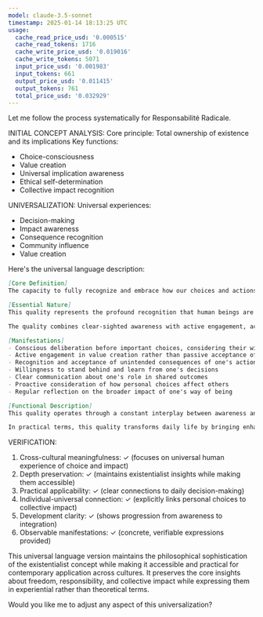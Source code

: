```yaml
---
model: claude-3.5-sonnet
timestamp: 2025-01-14 18:13:25 UTC
usage:
  cache_read_price_usd: '0.000515'
  cache_read_tokens: 1716
  cache_write_price_usd: '0.019016'
  cache_write_tokens: 5071
  input_price_usd: '0.001983'
  input_tokens: 661
  output_price_usd: '0.011415'
  output_tokens: 761
  total_price_usd: '0.032929'
---
```


Let me follow the process systematically for Responsabilité Radicale.

INITIAL CONCEPT ANALYSIS:
Core principle: Total ownership of existence and its implications
Key functions: 
- Choice-consciousness
- Value creation
- Universal implication awareness
- Ethical self-determination
- Collective impact recognition

UNIVERSALIZATION:
Universal experiences:
- Decision-making
- Impact awareness
- Consequence recognition
- Community influence
- Value creation

Here's the universal language description:

```markdown
[Core Definition]
The capacity to fully recognize and embrace how our choices and actions shape not just our own lives, but the shared human experience and future possibilities for all. This deep awareness transforms every decision into a conscious act of world-creation, acknowledging our role as shapers of collective reality.

[Essential Nature]
This quality represents the profound recognition that human beings are not merely passive participants in existence but active creators of meaning, values, and possibilities. It manifests as an ever-present awareness that each choice we make implicitly suggests a vision of what human life could or should be. This recognition doesn't paralyze but empowers, transforming everyday decisions into conscious acts of world-shaping.

The quality combines clear-sighted awareness with active engagement, acknowledging that even our attempts to avoid choosing are themselves choices that impact the collective human experience. It represents the point where individual freedom meets universal responsibility, where personal authenticity connects to collective destiny.

[Manifestations]
- Conscious deliberation before important choices, considering their wider implications
- Active engagement in value creation rather than passive acceptance of given values
- Recognition and acceptance of unintended consequences of one's actions
- Willingness to stand behind and learn from one's decisions
- Clear communication about one's role in shared outcomes
- Proactive consideration of how personal choices affect others
- Regular reflection on the broader impact of one's way of being

[Functional Description]
This quality operates through a constant interplay between awareness and action. It begins with recognition of our inevitable role in shaping reality, develops through conscious engagement with choices and their implications, and matures into a natural integration of personal freedom with universal responsibility. The process involves increasingly sophisticated understanding of how individual choices ripple through the collective human experience.

In practical terms, this quality transforms daily life by bringing enhanced consciousness to decision-making at all levels. From personal habits to professional choices to social engagement, it manifests as a continuous awareness of how each action contributes to the collective human story. This awareness doesn't burden but enriches, making each moment an opportunity for meaningful participation in the ongoing creation of human reality.
```

VERIFICATION:
1. Cross-cultural meaningfulness: ✓ (focuses on universal human experience of choice and impact)
2. Depth preservation: ✓ (maintains existentialist insights while making them accessible)
3. Practical applicability: ✓ (clear connections to daily decision-making)
4. Individual-universal connection: ✓ (explicitly links personal choices to collective impact)
5. Development clarity: ✓ (shows progression from awareness to integration)
6. Observable manifestations: ✓ (concrete, verifiable expressions provided)

This universal language version maintains the philosophical sophistication of the existentialist concept while making it accessible and practical for contemporary application across cultures. It preserves the core insights about freedom, responsibility, and collective impact while expressing them in experiential rather than theoretical terms.

Would you like me to adjust any aspect of this universalization?